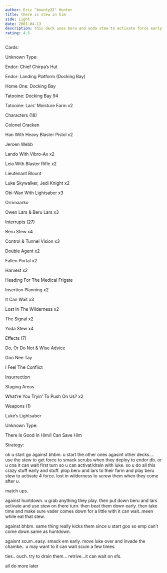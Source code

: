 ```yaml
---
author: Eric "bounty22" Hunter
title: there is stew in him
side: Light
date: 2001-04-13
description: this deck uses beru and yoda stew to activate force early to smack early so u win early. also u can use it can wait to stop vader and other scubs to activate with luke!
rating: 4.5
---
```

Cards: 

 
Unknown Type:
Endor: Chief Chirpa’s Hut 
Endor: Landing Platform (Docking Bay) 
Home One: Docking Bay 
Tatooine: Docking Bay 94 
Tatooine: Lars’ Moisture Farm  x2

Characters (18)
Colonel Cracken 
Han With Heavy Blaster Pistol  x2
Jeroen Webb 
Lando With Vibro-Ax  x2
Leia With Blaster Rifle  x2
Lieutenant Blount 
Luke Skywalker, Jedi Knight  x2
Obi-Wan With Lightsaber  x3
Orrimaarko 
Owen Lars & Beru Lars  x3

Interrupts (27)
Beru Stew  x4
Control & Tunnel Vision  x3
Double Agent  x2
Fallen Portal  x2
Harvest  x2
Heading For The Medical Frigate 
Insertion Planning  x2
It Can Wait  x3
Lost In The Wilderness  x2
The Signal  x2
Yoda Stew  x4

Effects (7)
Do, Or Do Not & Wise Advice 
Goo Nee Tay 
I Feel The Conflict 
Insurrection 
Staging Areas 
What’re You Tryin’ To Push On Us?  x2

Weapons (1)
Luke’s Lightsaber 

Unknown Type:
There Is Good In Him/I Can Save Him 


Strategy: 

ok u start go against bhbm. u start the other ones agasint other decks.... use the stew to get force to smack scrubs when they deploy to endor db. or u cna it can wait first turn so u can activat/drain with luke. so u do all this crazy stuff early and stuff. plop beru and lars to their farm and play beru stew to activate 4 force. lost in wilderness to screw them when they come after u. 

match ups.

against huntdown. u grab anything they play. then put down beru and lars activate and use stew on there turn. then beat them down early. then take time and make sure vader comes down for a little with it can wait..meen while eat that stew.

against bhbm. same thing really kicks them since u start goo so emp can’t come down.same as huntdown.

agaisnt scum..easy. smack em early. move luke over and invade the chambe.. u may want to it can wait scum a few times.

ties.. ouch. try to drain them... retrive...it can wait on sfs.

all do more later 